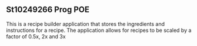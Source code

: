 St10249266 Prog POE
----------------------------------------------
This is a recipe builder application that stores the ingredients and instructions for a recipe.
The application allows for recipes to be scaled by a factor of 0.5x, 2x and 3x
